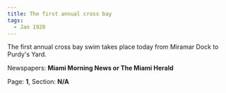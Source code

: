 ```yaml
---  
title: The first annual cross bay  
tags:  
  - Jan 1920  
---  
```

  
The first annual cross bay swim takes place today from Miramar Dock to Purdy's Yard.  
  
Newspapers: **Miami Morning News or The Miami Herald**  
  
Page: **1**, Section: **N/A** 
